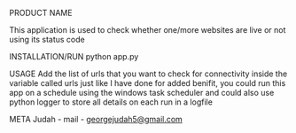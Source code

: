 PRODUCT NAME

This application is used to check whether one/more websites are live or not using its status code

INSTALLATION/RUN
python app.py

USAGE
Add the list of urls that you want to check for connectivity inside the variable called urls just like I have done
for added benifit, you could run this app on a schedule using the windows task scheduler and could also use python logger to store all details on each run
in a logfile

META
Judah - mail - georgejudah5@gmail.com
